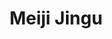---
image_path: /images//photography/J-01.jpg
title: Meiji Jingu
caption: Meiji Jingu was the very first Japanese shrine I visited; it was in quiet, vibrantly green park despite being right next to lively Harajuku
order: 4
---
